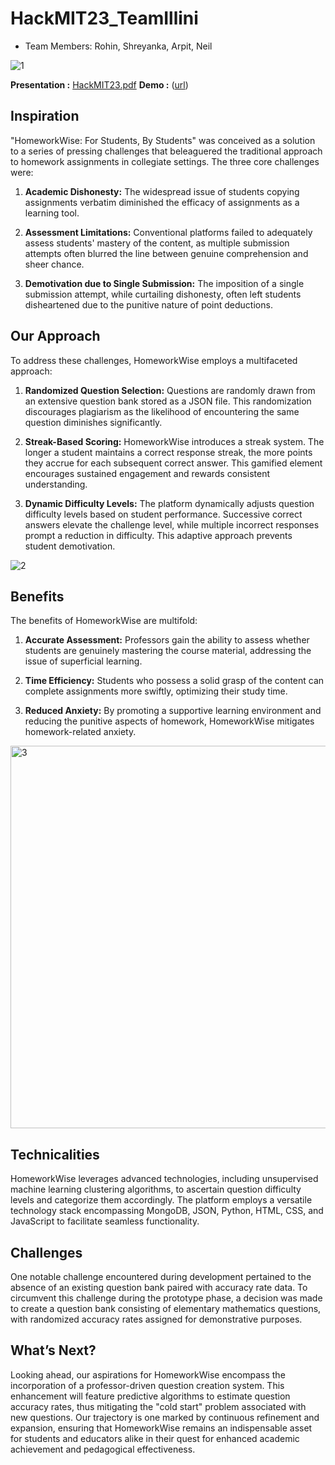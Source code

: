 # HackMIT23_TeamIllini

- Team Members: Rohin, Shreyanka, Arpit, Neil

![1](https://github.com/shreyankasinha/HackMIT23_TeamIllini/assets/112669871/25abd3db-ce2d-4c4a-9a9f-180de9ec67c5)

**Presentation :** [HackMIT23.pdf](https://github.com/shreyankasinha/HackMIT23_TeamIllini/files/12644343/HackMIT23.pdf)
**Demo :** ([url](https://youtu.be/kSdbmqJyJG0?si=_FZkbYza1OF-8Jqy))


## Inspiration

"HomeworkWise: For Students, By Students" was conceived as a solution to a series of pressing challenges that beleaguered the traditional approach to homework assignments in collegiate settings. The three core challenges were:

1. **Academic Dishonesty:** The widespread issue of students copying assignments verbatim diminished the efficacy of assignments as a learning tool.

2. **Assessment Limitations:** Conventional platforms failed to adequately assess students' mastery of the content, as multiple submission attempts often blurred the line between genuine comprehension and sheer chance.

3. **Demotivation due to Single Submission:** The imposition of a single submission attempt, while curtailing dishonesty, often left students disheartened due to the punitive nature of point deductions.

## Our Approach

To address these challenges, HomeworkWise employs a multifaceted approach:

1. **Randomized Question Selection:** Questions are randomly drawn from an extensive question bank stored as a JSON file. This randomization discourages plagiarism as the likelihood of encountering the same question diminishes significantly.

2. **Streak-Based Scoring:** HomeworkWise introduces a streak system. The longer a student maintains a correct response streak, the more points they accrue for each subsequent correct answer. This gamified element encourages sustained engagement and rewards consistent understanding.

3. **Dynamic Difficulty Levels:** The platform dynamically adjusts question difficulty levels based on student performance. Successive correct answers elevate the challenge level, while multiple incorrect responses prompt a reduction in difficulty. This adaptive approach prevents student demotivation.

![2](https://github.com/shreyankasinha/HackMIT23_TeamIllini/assets/112669871/abd3a35e-1b46-4294-99c8-0ef3dfa98901)


## Benefits

The benefits of HomeworkWise are multifold:

1. **Accurate Assessment:** Professors gain the ability to assess whether students are genuinely mastering the course material, addressing the issue of superficial learning.

2. **Time Efficiency:** Students who possess a solid grasp of the content can complete assignments more swiftly, optimizing their study time.

3. **Reduced Anxiety:** By promoting a supportive learning environment and reducing the punitive aspects of homework, HomeworkWise mitigates homework-related anxiety.


<img width="612" alt="3" src="https://github.com/shreyankasinha/HackMIT23_TeamIllini/assets/112669871/edf9f1d3-4d0d-4a17-89e9-f2c24a172470">

## Technicalities

HomeworkWise leverages advanced technologies, including unsupervised machine learning clustering algorithms, to ascertain question difficulty levels and categorize them accordingly. The platform employs a versatile technology stack encompassing MongoDB, JSON, Python, HTML, CSS, and JavaScript to facilitate seamless functionality.

## Challenges

One notable challenge encountered during development pertained to the absence of an existing question bank paired with accuracy rate data. To circumvent this challenge during the prototype phase, a decision was made to create a question bank consisting of elementary mathematics questions, with randomized accuracy rates assigned for demonstrative purposes.

## What’s Next?

Looking ahead, our aspirations for HomeworkWise encompass the incorporation of a professor-driven question creation system. This enhancement will feature predictive algorithms to estimate question accuracy rates, thus mitigating the "cold start" problem associated with new questions. Our trajectory is one marked by continuous refinement and expansion, ensuring that HomeworkWise remains an indispensable asset for students and educators alike in their quest for enhanced academic achievement and pedagogical effectiveness.
